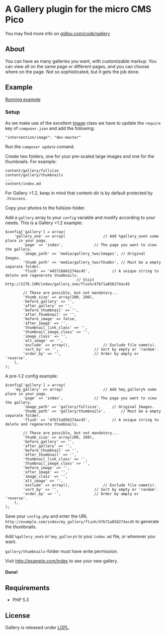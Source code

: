 A Gallery plugin for the micro CMS Pico
=====================
You may find more info on [gidlov.com/code/gallery](http://gidlov.com/code/gallery)

## About

You can have as many galleries you want, with customizable markup. You can view all on the same page or different pages, and you can choose where on the page. Not so sophisticated, but it gets the job done.

## Example
[Running example](http://gidlov.com/gallery)

### Setup
As we make use of the excellent [Image](http://intervention.olivervogel.net/) class we have to update the `require` key of `composer.json` and add the following:

	"intervention/image": "dev-master"

Run the `composer update` comand.

Create two folders, one for your pre-scaled large images and one for the thumbnails. For example:

	content/gallery/fullsize
	content/gallery/thumbnails
	...
	content/index.md

For Gallery >1.2, keep in mind that content-dir is by default protected by `.htaccess`.

Copy your photos to the fullsize-folder.

Add a `gallery` array to your `config` variable and modify according to your needs. This is a Gallery >1.2 example:

	$config['gallery'] = array(
		'gallery_one' => array(					// Add %gallery_one% some place in your page.
			'page' => 'index',				// The page you want to view the gallery.
			'image_path' => 'media/gallery_two/images',	// Original Images.
			'thumb_path' => 'media/gallery_two/thumbs',	// Must be a empty separate folder.
			'flush' => '44571b842274ac45',			// A unique string to delete and regenerate thumbnails.
									// Visit http://SITE.COM/index/gallery_one/flush/47b71a856274ac45

			// These are possible, but not mandatory...
			'thumb_size' => array(200, 200),
			'before_gallery' => '',
			'after_gallery' => '',
			'before_thumbnail' => '',
			'after_thumbnail' => '',
			'before_image' => false,
			'after_image' => '',
			'thumbnail_link_class' => '',
			'thumbnail_image_class' => '',
			'image_class' => '',
			'alt_image' => '',
			'exclude' => array(),				// Exclude file name(s).
			'sort_by' => '',	 			// Sort by empty or 'random'.
			'order_by' => '', 				// Order by ampty or 'reverse'.
		),
	);

A pre-1.2 config example:

	$config['gallery'] = array(
		'my_gallery' => array(					// Add %my_gallery% some place in your page.
			'page' => 'index',				// The page you want to view the gallery.
			'image_path' => 'gallery/fullsize',		// Original Images.
			'thumb_path' => 'gallery/thumbnails',		// Must be a empty separate folder.
			'flush' => '47b71a856274ac45',			// A unique string to delete and regenerate thumbnails.

			// These are possible, but not mandatory...
			'thumb_size' => array(200, 200),
			'before_gallery' => '',
			'after_gallery' => '',
			'before_thumbnail' => '',
			'after_thumbnail' => '',
			'thumbnail_link_class' => '',
			'thumbnail_image_class' => '',
			'before_image' => '',
			'after_image' => '',
			'image_class' => '',
			'alt_image' => '',
			'exclude' => array(),				// Exclude file name(s).
			'sort_by' => '',	 			// Sort by empty or 'random'.
			'order_by' => '', 				// Order by ampty or 'reverse'.
		),
	);

Save your `config.php` and enter the URL `http://example.com/index/my_gallery/flush/47b71a856274ac45` to generate the thumbnails.

Add `%gallery_one%` or `%my_gallery%` to your `index.md` file, or wherever you want.

`gallery/thumbnails`-folder must have write permission.

Visit http://example.com/index to see your new gallery.

#### Done!

## Requirements

 - PHP 5.3

## License

Gallery is released under [LGPL](http://www.gnu.org/licenses/lgpl-3.0-standalone.html).
